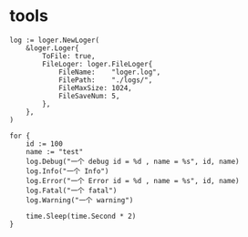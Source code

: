# tools
	log := loger.NewLoger(
		&loger.Loger{
			ToFile: true,
			FileLoger: loger.FileLoger{
				FileName:    "loger.log",
				FilePath:    "./logs/",
				FileMaxSize: 1024,
				FileSaveNum: 5,
			},
		},
	)

	for {
		id := 100
		name := "test"
		log.Debug("一个 debug id = %d , name = %s", id, name)
		log.Info("一个 Info")
		log.Error("一个 Error id = %d , name = %s", id, name)
		log.Fatal("一个 fatal")
		log.Warning("一个 warning")

		time.Sleep(time.Second * 2)
	}
